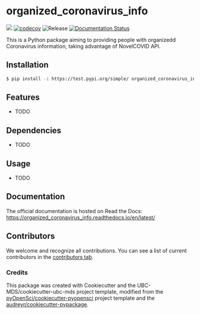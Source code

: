 # organized_coronavirus_info 

![](https://github.com/RuiqiLi-429/organized_coronavirus_info/workflows/build/badge.svg) [![codecov](https://codecov.io/gh/RuiqiLi-429/organized_coronavirus_info/branch/main/graph/badge.svg)](https://codecov.io/gh/RuiqiLi-429/organized_coronavirus_info) ![Release](https://github.com/RuiqiLi-429/organized_coronavirus_info/workflows/Release/badge.svg) [![Documentation Status](https://readthedocs.org/projects/organized_coronavirus_info/badge/?version=latest)](https://organized_coronavirus_info.readthedocs.io/en/latest/?badge=latest)

This is a Python package aiming to providing people with organizedd Coronavirus information, taking advantage of NovelCOVID API.

## Installation

```bash
$ pip install -i https://test.pypi.org/simple/ organized_coronavirus_info
```

## Features

- TODO

## Dependencies

- TODO

## Usage

- TODO

## Documentation

The official documentation is hosted on Read the Docs: https://organized_coronavirus_info.readthedocs.io/en/latest/

## Contributors

We welcome and recognize all contributions. You can see a list of current contributors in the [contributors tab](https://github.com/RuiqiLi-429/organized_coronavirus_info/graphs/contributors).

### Credits

This package was created with Cookiecutter and the UBC-MDS/cookiecutter-ubc-mds project template, modified from the [pyOpenSci/cookiecutter-pyopensci](https://github.com/pyOpenSci/cookiecutter-pyopensci) project template and the [audreyr/cookiecutter-pypackage](https://github.com/audreyr/cookiecutter-pypackage).
